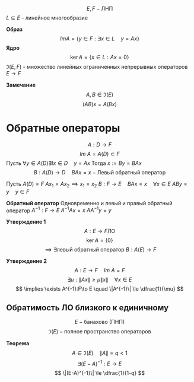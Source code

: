 $$
E, F - \text{ЛНП}
$$
$L \subseteq E$ - линейное многообразие

**Образ**
$$
Im A = \left\{ y \in F: \exists x \in L\quad y=Ax \right\} 
$$
**Ядро**
$$
\ker A = \{ x\in L: Ax = 0 \}
$$
$\Im(E, F)$ - множество линейных ограниченных непрерывных операторов $E\to F$

**Замечание**
$$
A, B \in \Im(E)
$$
$$
(AB){x} = A\left( Bx \right) 
$$


# Обратные операторы
$$
A:D \to F
$$
$$
Im~A = A(D) \subset F
$$
Пусть $\forall y\in A(D) \exists ! x\in D \quad y=Ax$
Тогда $x:=By = BAx$
$$
B:A(D) \to D\quad BAx=x - \text{Левый обратный оператор}
$$

Пусть $A(D) = F$
$Ax_1 = Ax_2 \implies x_1 = x_2$
$B: F \to E\quad BAx = x \quad \forall x \in E$
$ABy = y\quad y\in F$

**Обратный оператор**
	Одновременно и левый и правый обратный оператор
	$A^{-1}:F\to E$
	$A^{-1}Ax=x$
	$AA^{-1}y=y$

**Утверждение 1**
$$
A:E\to F \text{ЛО}
$$
$$
\ker A = \{ 0 \}
$$
$$
\implies \exists \text{левый обратный оператор } B:A(E) \to F 
$$

**Утверждение 2**
$$
A: E \to F \quad Im~A = F
$$
$$
\exists \mu: \|Ax\|\ge \mu \|x\| \quad \forall x\in E
$$
$$
\implies \exists A^{-1}:F\to E \quad \|A^{-1}\| \le \dfrac{1}{\mu}
$$
## Обратимость ЛО близкого к единичному
$$
E - \text{банахово (ПНП)}
$$
$$
\Im(E) - \text{полное пространство операторов}
$$

**Теорема**
$$
A\in \Im(E) \quad \|A\| = q < 1
$$
$$
\exists (E-A)^{-1}: E \to E
$$
$$
\|(E-A)^{-1}\| \le \dfrac{1}{1-q}
$$




